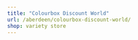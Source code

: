 ```yaml
---
title: "Colourbox Discount World"
url: /aberdeen/colourbox-discount-world/
shop: variety store
---
```

